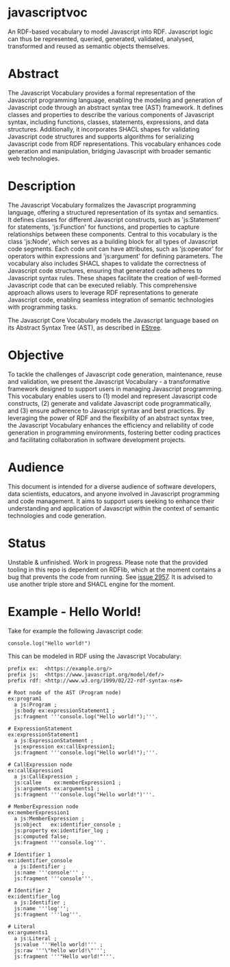 # javascriptvoc
An RDF-based vocabulary to model Javascript into RDF. Javascript logic can thus be represented, queried, generated, validated, analysed, transformed and reused as semantic objects themselves.

# Abstract

The Javascript Vocabulary provides a formal representation of the Javascript programming language, enabling the modeling and generation of Javascript code through an abstract syntax tree (AST) framework. It defines classes and properties to describe the various components of Javascript syntax, including functions, classes, statements, expressions, and data structures. Additionally, it incorporates SHACL shapes for validating Javascript code structures and supports algorithms for serializing Javascript code from RDF representations. This vocabulary enhances code generation and manipulation, bridging Javascript with broader semantic web technologies.

# Description

The Javascript Vocabulary formalizes the Javascript programming language, offering a structured representation of its syntax and semantics. It defines classes for different Javascript constructs, such as 'js:Statement' for statements, 'js:Function' for functions, and properties to capture relationships between these components. Central to this vocabulary is the class 'js:Node', which serves as a building block for all types of Javascript code segments. Each code unit can have attributes, such as 'js:operator' for operators within expressions and 'js:argument' for defining parameters. The vocabulary also includes SHACL shapes to validate the correctness of Javascript code structures, ensuring that generated code adheres to Javascript syntax rules. These shapes facilitate the creation of well-formed Javascript code that can be executed reliably. This comprehensive approach allows users to leverage RDF representations to generate Javascript code, enabling seamless integration of semantic technologies with programming tasks.
    
The Javascript Core Vocabulary models the Javascript language based on its Abstract Syntax Tree (AST), as described in [EStree](https://github.com/estree/estree). 

# Objective

To tackle the challenges of Javascript code generation, maintenance, reuse and validation, we present the Javascript Vocabulary - a transformative framework designed to support users in managing Javascript programming. This vocabulary enables users to (1) model and represent Javascript code constructs, (2) generate and validate Javascript code programmatically, and (3) ensure adherence to Javascript syntax and best practices. By leveraging the power of RDF and the flexibility of an abstract syntax tree, the Javascript Vocabulary enhances the efficiency and reliability of code generation in programming environments, fostering better coding practices and facilitating collaboration in software development projects.

# Audience

This document is intended for a diverse audience of software developers, data scientists, educators, and anyone involved in Javascript programming and code management. It aims to support users seeking to enhance their understanding and application of Javascript within the context of semantic technologies and code generation.

# Status

Unstable & unfinished. Work in progress. Please note that the provided tooling in this repo is dependent on RDFlib, which at the moment contains a bug that prevents the code from running. See [issue 2957](https://github.com/RDFLib/rdflib/issues/2957). It is advised to use another triple store and SHACL engine for the moment.

# Example - Hello World!

Take for example the following Javascript code:

```
console.log("Hello world!")
```

This can be modeled in RDF using the Javascript Vocabulary:

```
prefix ex:  <https://example.org/>
prefix js:  <https://www.javascript.org/model/def/>
prefix rdf: <http://www.w3.org/1999/02/22-rdf-syntax-ns#>

# Root node of the AST (Program node)
ex:program1
  a js:Program ;
  js:body ex:expressionStatement1 ;
  js:fragment '''console.log("Hello world!");'''.  

# ExpressionStatement
ex:expressionStatement1
  a js:ExpressionStatement ;
  js:expression ex:callExpression1;
  js:fragment '''console.log("Hello world!");'''.

# CallExpression node
ex:callExpression1
  a js:CallExpression ;
  js:callee    ex:memberExpression1 ;
  js:arguments ex:arguments1 ;
  js:fragment '''console.log("Hello world!")'''.

# MemberExpression node
ex:memberExpression1
  a js:MemberExpression ;
  js:object   ex:identifier_console ;
  js:property ex:identifier_log ;
  js:computed false;
  js:fragment '''console.log'''.

# Identifier 1
ex:identifier_console
  a js:Identifier ;
  js:name '''console''' ;
  js:fragment '''console'''.  

# Identifier 2
ex:identifier_log
  a js:Identifier ;
  js:name '''log''';
  js:fragment '''log'''.

# Literal
ex:arguments1
  a js:Literal ;
  js:value '''Hello world!''' ;
  js:raw '''\"hello world!\"''';
  js:fragment '''"Hello world!"'''.  

``` 
 